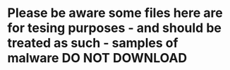 # Please be aware some files here are for tesing purposes - and should be treated as such - samples of malware DO NOT DOWNLOAD

